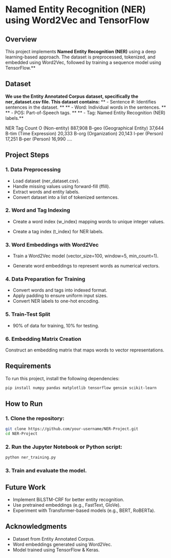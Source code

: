 # Named Entity Recognition (NER) using Word2Vec and TensorFlow
## Overview
This project implements **Named Entity Recognition (NER)** using a deep learning-based approach. The dataset is preprocessed, tokenized, and embedded using Word2Vec, followed by training a sequence model using TensorFlow.**

## Dataset
**We use the Entity Annotated Corpus dataset, specifically the ner_dataset.csv file. This dataset contains:**
** - Sentence #: Identifies sentences in the dataset. **
** - Word: Individual words in the sentences. **
** - POS: Part-of-Speech tags. **
** - Tag: Named Entity Recognition (NER) labels.**

NER Tag	Count
O (Non-entity)	887,908
B-geo (Geographical Entity)	37,644
B-tim (Time Expression)	20,333
B-org (Organization)	20,143
I-per (Person)	17,251
B-per (Person)	16,990
....


## Project Steps
### 1. Data Preprocessing
- Load dataset (ner_dataset.csv).
- Handle missing values using forward-fill (ffill).
- Extract words and entity labels.
- Convert dataset into a list of tokenized sentences.

### 2. Word and Tag Indexing
- Create a word index (w_index) mapping words to unique integer values.

- Create a tag index (t_index) for NER labels.

### 3. Word Embeddings with Word2Vec
- Train a Word2Vec model (vector_size=100, window=5, min_count=1).

- Generate word embeddings to represent words as numerical vectors.

### 4. Data Preparation for Training
- Convert words and tags into indexed format.
- Apply padding to ensure uniform input sizes.
- Convert NER labels to one-hot encoding.

### 5. Train-Test Split
- 90% of data for training, 10% for testing.

### 6. Embedding Matrix Creation
Construct an embedding matrix that maps words to vector representations.

## Requirements
To run this project, install the following dependencies:

```bash
pip install numpy pandas matplotlib tensorflow gensim scikit-learn
```
## How to Run
### 1. Clone the repository:
```bash
git clone https://github.com/your-username/NER-Project.git
cd NER-Project
```
### 2. Run the Jupyter Notebook or Python script:
```bash
python ner_training.py
```
### 3. Train and evaluate the model.

## Future Work
- Implement BiLSTM-CRF for better entity recognition.
- Use pretrained embeddings (e.g., FastText, GloVe).
- Experiment with Transformer-based models (e.g., BERT, RoBERTa).

## Acknowledgments
- Dataset from Entity Annotated Corpus.
- Word embeddings generated using Word2Vec.
- Model trained using TensorFlow & Keras.
